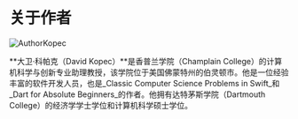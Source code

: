 # 关于作者

![AuthorKopec](../0-Assets/Epubook/算法精粹：经典计算机科学问题的%20Python%20实现%20(David%20Kopec%20[Kopec,%20David])%20(Z-Library)/images/00001.jpeg)

**大卫·科帕克（David Kopec）**是香普兰学院（Champlain College）的计算机科学与创新专业助理教授，该学院位于美国佛蒙特州的伯灵顿市。他是一位经验丰富的软件开发人员，也是_Classic Computer Science Problems in Swift_和_Dart for Absolute Beginners_的作者。他拥有达特茅斯学院（Dartmouth College）的经济学学士学位和计算机科学硕士学位。